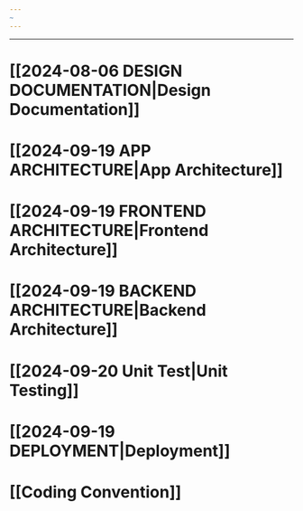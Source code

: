 ```yaml
---
~
---
```

---
# **[[2024-08-06 DESIGN DOCUMENTATION|Design Documentation]]**

# **[[2024-09-19 APP ARCHITECTURE|App Architecture]]**

# **[[2024-09-19 FRONTEND ARCHITECTURE|Frontend Architecture]]**

# **[[2024-09-19 BACKEND ARCHITECTURE|Backend Architecture]]**

# **[[2024-09-20 Unit Test|Unit Testing]]**

# **[[2024-09-19 DEPLOYMENT|Deployment]]**

# **[[Coding Convention]]**



